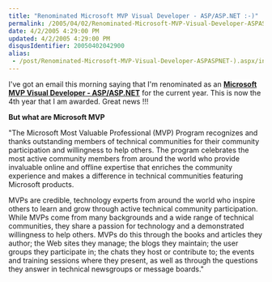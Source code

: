 ```yaml
---
title: "Renominated Microsoft MVP Visual Developer - ASP/ASP.NET :-)"
permalink: /2005/04/02/Renominated-Microsoft-MVP-Visual-Developer-ASPASPNET-)/
date: 4/2/2005 4:29:00 PM
updated: 4/2/2005 4:29:00 PM
disqusIdentifier: 20050402042900
alias:
 - /post/Renominated-Microsoft-MVP-Visual-Developer-ASPASPNET-).aspx/index.html
---
```




I've got an email this morning saying that I'm renominated as an <span style="COLOR: #ffffff; BACKGROUND-COLOR: #335ea8"><font style="BACKGROUND-COLOR: #ffffff" color="#000000">[**Microsoft 
MVP Visual Developer - ASP/ASP.NET**](http://www.microsoft.com/communities/mvp/mvpdetails.mspx?Params=%7eCMTYDataSvcParams%5e%7earg+Name%3d%22guid%22+Value%3d%22d2f50802-1a35-423c-a263-353cb10c676c%22%2f%5e%7esParams%5e%7e%2fsParams%5e%7e%2fCMTYDataSvcParams%5e) </font></span>for the current 
year. This is now the 4th year that I am awarded. Great news !!!
<!-- more -->

**But what are Microsoft MVP**

"The Microsoft Most Valuable Professional (MVP) Program recognizes and thanks 
outstanding members of technical communities for their community participation 
and willingness to help others. The program celebrates the most active community 
members from around the world who provide invaluable online and offline 
expertise that enriches the community experience and makes a difference in 
technical communities featuring Microsoft products.

MVPs are credible, technology experts from around the world who inspire 
others to learn and grow through active technical community participation. While 
MVPs come from many backgrounds and a wide range of technical communities, they 
share a passion for technology and a demonstrated willingness to help others. 
MVPs do this through the books and articles they author; the Web sites they 
manage; the blogs they maintain; the user groups they participate in; the chats 
they host or contribute to; the events and training sessions where they present, 
as well as through the questions they answer in technical newsgroups or message 
boards."
